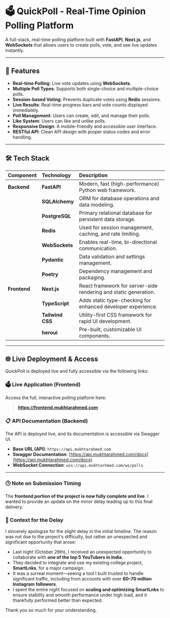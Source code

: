 # 🗳️ QuickPoll - Real-Time Opinion Polling Platform

A full-stack, real-time polling platform built with **FastAPI**, **Next.js**, and **WebSockets** that allows users to create polls, vote, and see live updates instantly.

---

## 🚀 Features

- **Real-time Polling**: Live vote updates using **WebSockets**.
- **Multiple Poll Types**: Supports both single-choice and multiple-choice polls.
- **Session-based Voting**: Prevents duplicate votes using **Redis** sessions.
- **Live Results**: Real-time progress bars and vote counts displayed immediately.
- **Poll Management**: Users can create, edit, and manage their polls.
- **Like System**: Users can like and unlike polls.
- **Responsive Design**: A mobile-friendly and accessible user interface.
- **RESTful API**: Clean API design with proper status codes and error handling.

---

## 🛠️ Tech Stack

| Component    | Technology       | Description                                                      |
| :----------- | :--------------- | :--------------------------------------------------------------- |
| **Backend**  | **FastAPI**      | Modern, fast (high-performance) Python web framework.            |
|              | **SQLAlchemy**   | ORM for database operations and data modeling.                   |
|              | **PostgreSQL**   | Primary relational database for persistent data storage.         |
|              | **Redis**        | Used for session management, caching, and rate limiting.         |
|              | **WebSockets**   | Enables real-time, bi-directional communication.                 |
|              | **Pydantic**     | Data validation and settings management.                         |
|              | **Poetry**       | Dependency management and packaging.                             |
| **Frontend** | **Next.js**      | React framework for server-side rendering and static generation. |
|              | **TypeScript**   | Adds static type-checking for enhanced developer experience.     |
|              | **Tailwind CSS** | Utility-first CSS framework for rapid UI development.            |
|              | **heroui**    | Pre-built, customizable UI components.                           |

---

## 🌐 Live Deployment & Access

QuickPoll is deployed live and fully accessible via the following links:

### 🗳️ Live Application (Frontend)

Access the full, interactive polling platform here:

> **https://frontend.mukhtarahmed.com**

### 📋 API Documentation (Backend)

The API is deployed live, and its documentation is accessible via Swagger UI.

* **Base URL (API)**: `https://api.mukhtarahmed.com`
* **Swagger Documentation**: [https://api.mukhtarahmed.com/docs](https://api.mukhtarahmed.com/docs)
* **WebSocket Connection**: `wss://api.mukhtarhmed.com/ws/polls`

---

### 🕒 Note on Submission Timing

The **frontend portion of the project is now fully complete and live**. I wanted to provide an update on the minor delay leading up to this final delivery.

### 🌟 Context for the Delay

I sincerely apologize for the slight delay in the initial timeline. The reason was not due to the project's difficulty, but rather an unexpected and significant opportunity that arose:

* Last night (October 26th), I received an unexpected opportunity to collaborate with **one of the top 5 YouTubers in India**.
* They decided to integrate and use my existing college project, **SmartLnks**, for a major campaign.
* It was a surreal moment—seeing a tool I built trusted to handle significant traffic, including from accounts with over **60–70 million Instagram followers**.
* I spent the entire night focused on **scaling and optimizing SmartLnks** to ensure stability and smooth performance under high load, and it thankfully performed better than expected.

Thank you so much for your understanding.
